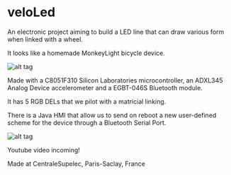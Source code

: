 # veloLed

An electronic project aiming to build a LED line that can draw various form when linked with a wheel.

It looks like a homemade MonkeyLight bicycle device.

![alt tag](https://raw.github.com/adraub/veloLed/branch/master/misc/IMG_20160111_102439.png)

Made with a C8051F310 Silicon Laboratories microcontroller, an ADXL345 Analog Device accelerometer and a EGBT-046S Bluetooth module.

It has 5 RGB DELs that we pilot with a matricial linking.

There is a Java HMI that allow us to send on reboot a new user-defined scheme for the device through a Bluetooth Serial Port.

![alt tag](https://raw.github.com/adraub/veloLed/branch/master/misc/IMG_20160107_220810.png)

Youtube video incoming!

Made at CentraleSupelec, Paris-Saclay, France